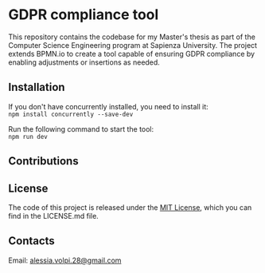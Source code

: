 # GDPR compliance tool

This repository contains the codebase for my Master's thesis as part of the Computer Science Engineering program at Sapienza University. The project extends BPMN.io to create a tool capable of ensuring GDPR compliance by enabling adjustments or insertions as needed.

## Installation

If you don't have concurrently installed, you need to install it: <br>
`npm install concurrently --save-dev` <br>

Run the following command to start the tool:<br>
`npm run dev`

## Contributions

## License

The code of this project is released under the [MIT License](./LICENSE.md), which you can find in the LICENSE.md file.

## Contacts

Email: alessia.volpi.28@gmail.com

```

```

